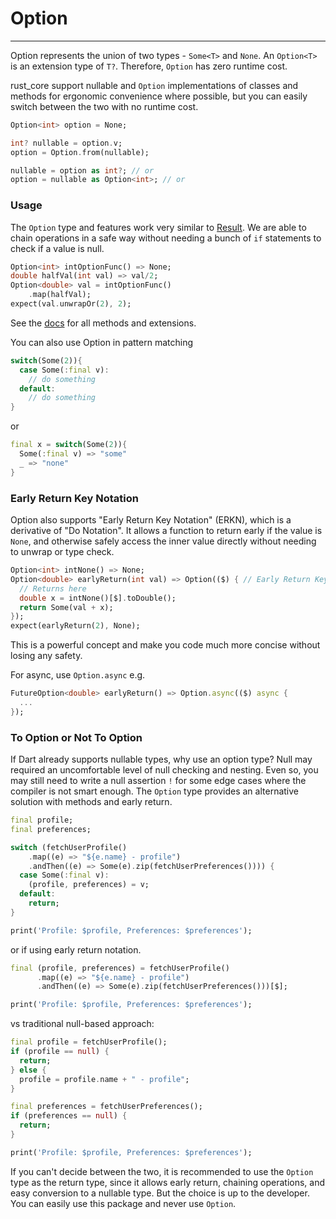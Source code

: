 # Option
***
Option represents the union of two types - `Some<T>` and `None`. An `Option<T>` is an extension type of `T?`. Therefore, `Option`
has zero runtime cost.

rust_core support nullable and `Option` implementations of classes and methods for ergonomic convenience where possible, but you
can easily switch between the two with no runtime cost.

```dart
Option<int> option = None;

int? nullable = option.v;
option = Option.from(nullable);

nullable = option as int?; // or
option = nullable as Option<int>; // or
```

### Usage
The `Option` type and features work very similar to [Result](../result/result.md). We are able to chain operations in a safe way without
needing a bunch of `if` statements to check if a value is null.

```dart
Option<int> intOptionFunc() => None;
double halfVal(int val) => val/2;
Option<double> val = intOptionFunc()
    .map(halfVal);
expect(val.unwrapOr(2), 2);
```
See the [docs](https://pub.dev/documentation/rust_core/latest/option/option-library.html) for all methods and extensions.

You can also use Option in pattern matching
```dart
switch(Some(2)){
  case Some(:final v):
    // do something
  default:
    // do something
}
```
or
```dart
final x = switch(Some(2)){
  Some(:final v) => "some"
  _ => "none"
}
```

### Early Return Key Notation
Option also supports "Early Return Key Notation" (ERKN), which is a derivative of "Do Notation". It allows a 
function to return early if the value is `None`, and otherwise safely access the inner value directly without needing to unwrap or type check.
```dart
Option<int> intNone() => None;
Option<double> earlyReturn(int val) => Option(($) { // Early Return Key
  // Returns here
  double x = intNone()[$].toDouble();
  return Some(val + x);
});
expect(earlyReturn(2), None);
```
This is a powerful concept and make you code much more concise without losing any safety.

For async, use `Option.async` e.g.
```dart
FutureOption<double> earlyReturn() => Option.async(($) async {
  ...
});
```

### To Option or Not To Option
If Dart already supports nullable types, why use an option type? Null may required an
uncomfortable level of null checking and nesting. Even so, you may still need to write a null
assertion `!` for some edge cases where the compiler is not smart enough.
The `Option` type provides an alternative solution with methods and early return.
```dart
final profile;
final preferences;

switch (fetchUserProfile()
    .map((e) => "${e.name} - profile")
    .andThen((e) => Some(e).zip(fetchUserPreferences()))) {
  case Some(:final v):
    (profile, preferences) = v;
  default:
    return;
}

print('Profile: $profile, Preferences: $preferences');

```
or if using early return notation.
```dart
final (profile, preferences) = fetchUserProfile()
      .map((e) => "${e.name} - profile")
      .andThen((e) => Some(e).zip(fetchUserPreferences()))[$];

print('Profile: $profile, Preferences: $preferences');
```
vs traditional null-based approach:
```dart
final profile = fetchUserProfile();
if (profile == null) {
  return;
} else {
  profile = profile.name + " - profile";
}

final preferences = fetchUserPreferences();
if (preferences == null) {
  return;
}

print('Profile: $profile, Preferences: $preferences');
```

If you can't decide between the two, it is recommended to use the `Option` type as the return type, since it allows 
early return, chaining operations, and easy conversion to a nullable type. But the choice is up to the developer.
You can easily use this package and never use `Option`.